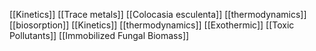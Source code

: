 [[Kinetics]]
[[Trace metals]]
[[Colocasia esculenta]]
[[thermodynamics]]
[[biosorption]]
[[Kinetics]]
[[thermodynamics]]
[[Exothermic]]
[[Toxic Pollutants]]
[[Immobilized Fungal Biomass]]

